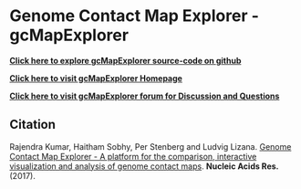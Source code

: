 Genome Contact Map Explorer - gcMapExplorer
===========================================

**[Click here to explore gcMapExplorer source-code on github](https://github.com/rjdkmr/gcMapExplorer)**

**[Click here to visit gcMapExplorer Homepage](http://gcmapexplorer.readthedocs.io)**

**[Click here to visit gcMapExplorer forum for Discussion and Questions](https://groups.google.com/forum/#!forum/gcmapexplorer)**



Citation
--------

Rajendra Kumar, Haitham Sobhy, Per Stenberg and Ludvig Lizana.
[Genome Contact Map Explorer - A platform for the comparison, interactive visualization and analysis of genome contact maps](https://doi.org/10.1093/nar/gkx644).
**Nucleic Acids Res.** (2017).
